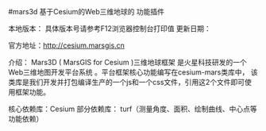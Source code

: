 #mars3d  基于Cesium的Web三维地球的 功能插件

本地版本： 具体版本号请参考F12浏览器控制台打印值
更新日期：

官方地址：http://cesium.marsgis.cn

介绍：
	Mars3D ( MarsGIS for Cesium )三维地球框架 是火星科技研发的一个Web三维地图开发平台系统 。平台框架核心功能编写在cesium-mars类库中，
	该类库是我们开发并打包编译生产的一个js和一个css文件，引用这2个文件即可使用框架功能。

核心依赖库：Cesium
部分依赖库： 
    turf（测量角度、面积、绘制曲线、中心点等功能依赖）  
